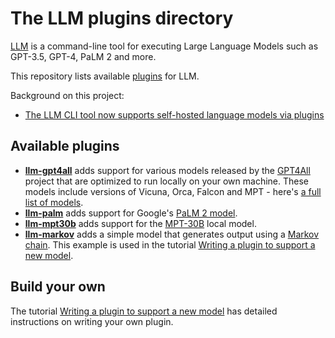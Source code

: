 # The LLM plugins directory

[LLM](https://llm.datasette.io/) is a command-line tool for executing Large Language Models such as GPT-3.5, GPT-4, PaLM 2 and more.

This repository lists available [plugins](https://llm.datasette.io/en/stable/plugins/index.html) for LLM.

Background on this project:

- [The LLM CLI tool now supports self-hosted language models via plugins](https://simonwillison.net/2023/Jul/12/llm/)

## Available plugins

- **[llm-gpt4all](https://github.com/simonw/llm-gpt4all)** adds support for various models released by the [GPT4All](https://gpt4all.io/) project that are optimized to run locally on your own machine. These models include versions of Vicuna, Orca, Falcon and MPT - here's [a full list of models](https://observablehq.com/@simonw/gpt4all-models).
- **[llm-palm](https://github.com/simonw/llm-palm)** adds support for Google's [PaLM 2 model](https://developers.generativeai.google/).
- **[llm-mpt30b](https://github.com/simonw/llm-mpt30b)** adds support for the [MPT-30B](https://huggingface.co/mosaicml/mpt-30b) local model.
- **[llm-markov](https://github.com/simonw/llm-markov)** adds a simple model that generates output using a [Markov chain](https://en.wikipedia.org/wiki/Markov_chain). This example is used in the tutorial [Writing a plugin to support a new model](https://llm.datasette.io/en/latest/plugins/tutorial-model-plugin.html).

## Build your own

The tutorial [Writing a plugin to support a new model](https://llm.datasette.io/en/stable/plugins/tutorial-model-plugin.html) has detailed instructions on writing your own plugin.
